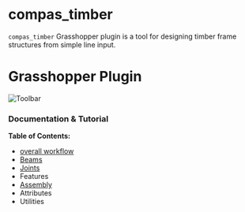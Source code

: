 # compas_timber
`compas_timber` Grasshopper plugin is a tool for designing timber frame structures from simple line input.

# Grasshopper Plugin

![Toolbar](https://user-images.githubusercontent.com/11560512/221901703-dff80efa-1182-4a2b-ae85-a983735b5d0d.png)



### Documentation & Tutorial
**Table of Contents:**
* [overall workflow](https://github.com/gramaziokohler/compas_timber/wiki/(GH-wiki)-workflow)
* [Beams](https://github.com/gramaziokohler/compas_timber/wiki/(GH-wiki)-Beams)
* [Joints](https://github.com/gramaziokohler/compas_timber/wiki/(GH-wiki)-Joints)
* Features
* [Assembly](https://github.com/gramaziokohler/compas_timber/wiki/(GH-wiki)-Assembly)
* Attributes
* Utilities
